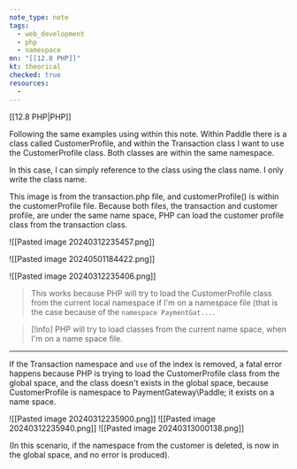 ```yaml
---
note_type: note
tags:
  - web_development
  - php
  - namespace
mn: "[[12.8 PHP]]"
kt: theorical
checked: true
resources:
  - 
---
```

[[12.8 PHP|PHP]]

Following the same examples using within this note. Within Paddle there is a class called CustomerProfile, and within the Transaction class I want to use the CustomerProfile class. Both classes are within the same namespace.

In this case, I can simply reference to the class using the class name. I only write the class name. 

This image is from the transaction.php file, and customerProfile() is within the customerProfile file. Because both files, the transaction and customer profile, are under the same name space, PHP can load the customer profile class from the transaction class. 

![[Pasted image 20240312235457.png]]

![[Pasted image 20240501184422.png]]

![[Pasted image 20240312235406.png]]

>This works because PHP will try to load the CustomerProfile class from the current local namespace if I'm on a namespace file (that is the case because of the `namespace PaymentGat...`.

>[!info]
>PHP will try to load classes from the current name space, when I'm on a name space file. 

---
If the Transaction namespace and `use` of the index is removed, a fatal error happens because PHP is trying to load the CustomerProfile class from the global space, and the class doesn't exists in the global space, because CustomerProfile is namespace to PaymentGateway\Paddle; it exists on a name space. 

![[Pasted image 20240312235900.png]]
![[Pasted image 20240312235940.png]]
![[Pasted image 20240313000138.png]]

(In this scenario, if the namespace from the customer is deleted, is now in the global space, and no error is produced).

